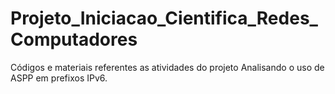 # Projeto_Iniciacao_Cientifica_Redes_Computadores
Códigos e materiais referentes as atividades do projeto Analisando o uso de ASPP em prefixos IPv6.
